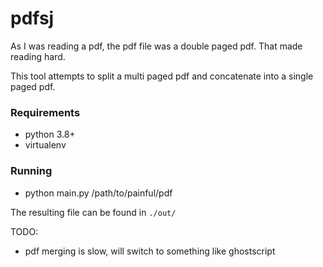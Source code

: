 # pdfsj

As I was reading a pdf, the pdf file was a double paged pdf. That made reading hard.

This tool attempts to split a multi paged pdf and concatenate into a single paged pdf.

### Requirements
- python 3.8+
- virtualenv

### Running
- python main.py /path/to/painful/pdf

The resulting file can be found in `./out/`


TODO:
- pdf merging is slow, will switch to something like ghostscript
